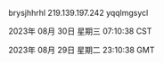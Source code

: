 brysjhhrhl 219.139.197.242 yqqlmgsycl

2023年 08月 30日 星期三 07:10:38 CST

2023年 08月 29日 星期二 23:10:38 GMT
